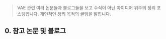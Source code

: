 > VAE 관련 여러 논문들과 블로그들을 보고 수식이 아닌 아이디어 위주의 정리 포스팅입니다.
> 개인적인 정리 목적의 글임을 밝힙니다.

## 0. 참고 논문 및 블로그


## 
<!--stackedit_data:
eyJoaXN0b3J5IjpbLTE5NDEyNDU0MDFdfQ==
-->